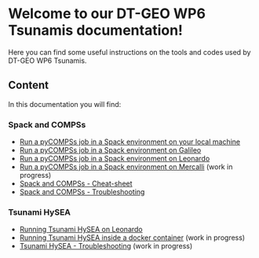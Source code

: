 # Welcome to our DT-GEO WP6 Tsunamis documentation!

Here you can find some useful instructions on the tools and codes used by DT-GEO WP6 Tsunamis.

## Content
In this documentation you will find:   

### **Spack and COMPSs**
- [Run a pyCOMPSs job in a Spack environment on your local machine](spack-and-compss/local.md)
- [Run a pyCOMPSs job in a Spack environment on Galileo](spack-and-compss/galileo.md)
- [Run a pyCOMPSs job in a Spack environment on Leonardo](spack-and-compss/leonardo.md)
- [Run a pyCOMPSs job in a Spack environment on Mercalli](spack-and-compss/mercalli.md) (work in progress)
- [Spack and COMPSs - Cheat-sheet](spack-and-compss/cheat-sheet.md)
- [Spack and COMPSs - Troubleshooting](spack-and-compss/troubleshooting.md)

### **Tsunami HySEA**
- [Running Tsunami HySEA on Leonardo](Tsunami-HySEA/leonardo.md)
- [Running Tsunami HySEA inside a docker container](Tsunami-HySEA/docker.md) (work in progress)
- [Tsunami HySEA - Troubleshooting](Tsunami-HySEA/troubleshooting.md) (work in progress)


